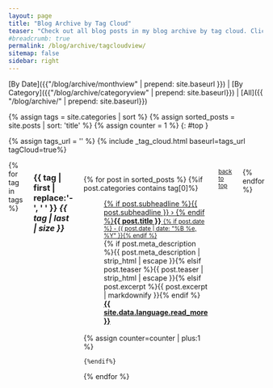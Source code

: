 ```yaml
---
layout: page
title: "Blog Archive by Tag Cloud"
teaser: "Check out all blog posts in my blog archive by tag cloud. Click on a headline to read the excerpt."
#breadcrumb: true
permalink: /blog/archive/tagcloudview/
sitemap: false
sidebar: right
---
```


[By Date]({{"/blog/archive/monthview" | prepend: site.baseurl }}) | [By Category]({{"/blog/archive/categoryview" | prepend: site.baseurl}}) | [All]({{ "/blog/archive/" | prepend: site.baseurl}})

{% assign tags = site.categories | sort %}
{% assign sorted_posts = site.posts | sort: 'title' %}
{% assign counter = 1 %}
{: #top }

{% assign tags_url = '' %}
{% include _tag_cloud.html baseurl=tags_url tagCloud=true%}

<div id="blog-index" class="row columns">
{% for tag in tags %}

<h3 class="archivetitle"><a name="{{ tag | first | slugify }}"></a>{{ tag | first | replace:'-', ' ' }} <i class="badge">{{ tag | last | size }}</i> </h3>

<dl class="accordion" data-accordion>

{% for post in sorted_posts %}
    {%if post.categories contains tag[0]%}
<dd class="accordion-navigation">
    <a href="#panel{{ counter }}"><span class="iconfont"></span> {% if post.subheadline %}{{ post.subheadline }} › {% endif %}<strong>{{ post.title }}</strong> <small>{% if post.date %} - {{ post.date | date: "%B %e, %Y" }}{% endif %}</small></a>
        <div id="panel{{ counter }}" class="content">
            {% if post.meta_description %}{{ post.meta_description | strip_html | escape }}{% elsif post.teaser %}{{ post.teaser | strip_html | escape }}{% elsif post.excerpt %}{{ post.excerpt | markdownify }}{% endif %}
            <a href="{{ site.baseurl }}{{ post.url }}" title="Read {{ post.title | escape_once }}"><strong>{{ site.data.language.read_more }}</strong></a><br><br>
        </div>
</dd>
    {% assign counter=counter | plus:1 %}

    {%endif%}

{% endfor %}
</dl>

<small markdown="1">[back to top](#top)</small>

{% endfor %}
</div>